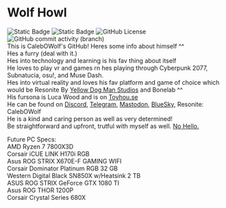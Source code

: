 # Wolf Howl  
![Static Badge](https://img.shields.io/badge/gay-wolf?style=flat&logo=github&logoColor=646464&label=CalebOWolf&labelColor=000000&color=00ff7f&link=https%3A%2F%2Fgithub.com%2FCalebOWolf%2Fwolf-howl)  ![Static Badge](https://img.shields.io/badge/calebowolf-discord?style=flat&logo=discord&label=Discord&labelColor=000000&color=00ff7f&link=https%3A%2F%2Fgithub.com%2FCalebOWolf%2Fwolf-howl)  ![GitHub License](https://img.shields.io/github/license/calebowolf/wolf-howl?logo=github&logoColor=646464&label=License&labelColor=000000&color=202020)  ![GitHub commit activity (branch)](https://img.shields.io/github/commit-activity/t/calebowolf/wolf-howl?logo=github&logoColor=646464&label=GitHub%20Commits&labelColor=202020&color=000000)  
This is CalebOWolf's GitHub! Heres some info about himself ^^  
Hes a furry (deal with it.)  
Hes into technology and learning is his fav thing about itself  
He loves to play vr and games rn hes playing through Cyberpunk 2077, Subnatucia, osu!, and Muse Dash.  
Hes into virtual reality and loves his fav platform and game of choice which would be Resonite By [Yellow Dog Man Studios](https://github.com/Yellow-Dog-Man) and Bonelab ^^  
His fursona is Luca Wood and is on [Toyhou.se](https://toyhou.se/CalebOWolf)  
He can be found on [Discord](https://discord.com/users/202196441593020416), [Telegram](https://t.me/calebowolf/), [Mastodon](https://pawb.fun/@CalebOWolf), [BlueSky](https://bsky.app/profile/calebblacksnow.bsky.social), Resonite: CalebOWolf  
He is a kind and caring person as well as very determined!  
Be straightforward and upfront, trutful with myself as well.
[No Hello.](https://nohello.net/en/)

Future PC Specs:  
AMD Ryzen 7 7800X3D  
Corsair iCUE LINK H170i RGB  
Asus ROG STRIX X670E-F GAMING WIFI  
Corsair Dominator Platinum RGB 32 GB  
Western Digital Black SN850X w/Heatsink 2 TB  
ASUS ROG STRIX GeForce GTX 1080 TI  
Asus ROG THOR 1200P  
Corsair Crystal Series 680X  
